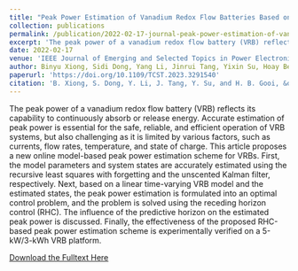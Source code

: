 ```yaml
---
title: "Peak Power Estimation of Vanadium Redox Flow Batteries Based on Receding Horizon Control"
collection: publications
permalink: /publication/2022-02-17-journal-peak-power-estimation-of-vanadium-redox-flow-batteries-based-on-receding-horizon-control
excerpt: 'The peak power of a vanadium redox flow battery (VRB) reflects its capability to continuously absorb or release energy. Accurate estimation of peak power is essential for the safe, reliable, and efficient operation of VRB systems, but also challenging as it is limited by various factors, such as currents, flow rates, temperature, and state of charge. This article proposes a new online model-based peak power estimation scheme for VRBs. First, the model parameters and system states are accurately estimated using the recursive least squares with forgetting and the unscented Kalman filter, respectively. Next, based on a linear time-varying VRB model and the estimated states, the peak power estimation is formulated into an optimal control problem, and the problem is solved using the receding horizon control (RHC). The influence of the predictive horizon on the estimated peak power is discussed. Finally, the effectiveness of the proposed RHC-based peak power estimation scheme is experimentally verified on a 5-kW/3-kWh VRB platform.'
date: 2022-02-17
venue: 'IEEE Journal of Emerging and Selected Topics in Power Electronics'
author: Binyu Xiong, Sidi Dong, Yang Li, Jinrui Tang, Yixin Su, Hoay Beng Gooi
paperurl: 'https://doi.org/10.1109/TCST.2023.3291540'
citation: 'B. Xiong, S. Dong, Y. Li, J. Tang, Y. Su, and H. B. Gooi, &quot;Peak power estimation of vanadium redox flow batteries based on receding horizon control,&quot; <i>IEEE J. Emerg. Sel. Topics Power Electron.</i>, vol. 11, no. 1, pp. 154-165, Feb. 2023.'
---
```


The peak power of a vanadium redox flow battery (VRB) reflects its capability to continuously absorb or release energy. Accurate estimation of peak power is essential for the safe, reliable, and efficient operation of VRB systems, but also challenging as it is limited by various factors, such as currents, flow rates, temperature, and state of charge. This article proposes a new online model-based peak power estimation scheme for VRBs. First, the model parameters and system states are accurately estimated using the recursive least squares with forgetting and the unscented Kalman filter, respectively. Next, based on a linear time-varying VRB model and the estimated states, the peak power estimation is formulated into an optimal control problem, and the problem is solved using the receding horizon control (RHC). The influence of the predictive horizon on the estimated peak power is discussed. Finally, the effectiveness of the proposed RHC-based peak power estimation scheme is experimentally verified on a 5-kW/3-kWh VRB platform.

[Download the Fulltext Here](https://research.chalmers.se/publication/534781/file/534781_Fulltext.pdf)

